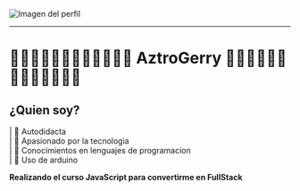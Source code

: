 ![Imagen del perfil](https://d2a5isokysfowx.cloudfront.net/wp-content/uploads/2023/03/cuanto-gana-un-programador-de-javascript-ilustracion.png)

<hr>

# :trident::trident::trident::trident::trident::trident::trident::trident::trident::trident::trident::trident:  AztroGerry :trident::trident::trident::trident::trident::trident::trident::trident::trident::trident::trident::trident::trident:  

## ¿Quien soy?

|    🔘  Autodidacta <br>
|    🔘  Apasionado por la tecnologia <br>
|    🔘  Conocimientos en lenguajes de programacion <br>
|    🔘  Uso de arduino <br>

**Realizando el curso JavaScript para convertirme en FullStack**
